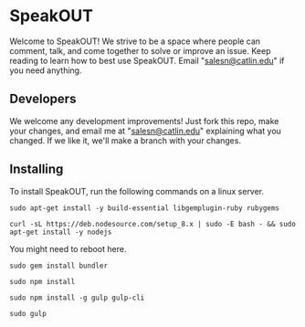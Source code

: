 # SpeakOUT

Welcome to SpeakOUT! We strive to be a space where people can comment, talk, and come together to solve or improve an issue. Keep reading to learn how to best use SpeakOUT. Email "salesn@catlin.edu" if you need anything.

## Developers

We welcome any development improvements! Just fork this repo, make your changes, and email me at "salesn@catlin.edu" explaining what you changed. If we like it, we'll make a branch with your changes.

## Installing

To install SpeakOUT, run the following commands on a linux server.


`sudo apt-get install -y build-essential libgemplugin-ruby rubygems`

`curl -sL https://deb.nodesource.com/setup_8.x | sudo -E bash - && sudo apt-get install -y nodejs`

You might need to reboot here.

`sudo gem install bundler`

`sudo npm install`

`sudo npm install -g gulp gulp-cli`

`sudo gulp`

